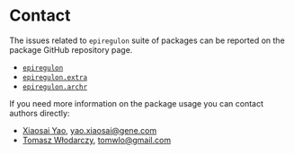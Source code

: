 # Contact

The issues related to `epiregulon` suite of packages can be reported on the package GitHub repository page.

 - [`epiregulon`](https://github.com/xiaosaiyao/epiregulon/issues)
 - [`epiregulon.extra`](https://github.com/xiaosaiyao/epiregulon.extra/issues)
 - [`epiregulon.archr`](https://github.com/xiaosaiyao/epiregulon.archr/issues)

If you need more information on the package usage you can contact authors directly:

- [Xiaosai Yao](https://www.gene.com/scientists/our-scientists/xiaosai-yao), yao.xiaosai@gene.com
- [Tomasz Włodarczy](https://www.linkedin.com/in/dr-tomasz-wlodarczyk/), tomwlo@gmail.com
